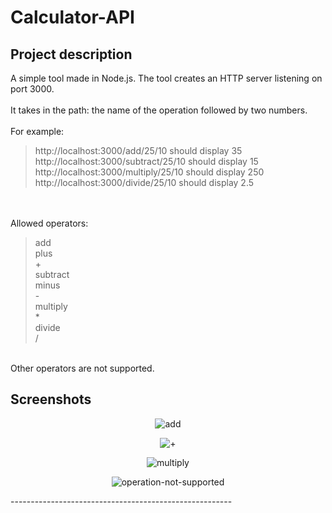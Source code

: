 # Calculator-API



## Project description

<p>
A simple tool made in Node.js. The tool creates an HTTP server listening on port 3000.
<br>
<br>
It takes in the path: the name of the operation followed by two numbers.
<br>
<br>
For example:
<br>
<blockquote>
http://localhost:3000/add/25/10 should display 35
<br>
http://localhost:3000/subtract/25/10 should display 15
<br>
http://localhost:3000/multiply/25/10 should display 250
<br>
http://localhost:3000/divide/25/10 should display 2.5
</blockquote>
<br>
<br>
Allowed operators:
<br>
<blockquote>
add
<br>
plus
<br>
+
<br>
subtract
<br>
minus
<br>
-
<br>
multiply
<br>
*
<br>
divide
<br>
/
<br>
</blockquote>
<br>
Other operators are not supported.
</p>


## Screenshots

<p align="center">
    <img src="https://i.ibb.co/7pxRtwG/add.jpg" alt="add">
</p>

<p align="center">
    <img src="https://i.ibb.co/CHTzfLG/plus.jpg" alt="+">
</p>

<p align="center">
    <img src="https://i.ibb.co/wpy5rgZ/multiply.jpg" alt="multiply">
</p>

<p align="center">
    <img src="https://i.ibb.co/kJ8TDj1/not-supported.jpg" alt="operation-not-supported">
</p>
------------------------------------------------------- 